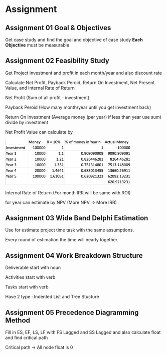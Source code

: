 # Assignment

## Assignment 01 Goal & Objectives

Get case study and find the goal and objective of case study
**Each Objective** must be measurable

## Assignment 02 Feasibility Study

Get Project investment and profit in each month/year and also discount rate

Calculate Net Profit, Payback Peroid, Return On Investment, Net Present Value, and Internal Rate of Return

Net Profit (Sum of all profit - investment)

Payback Peroid (How many month/year until you get investment back)

Return On Investment (Average money (per year) if less than year use sum) divide by investment

Net Profit Value can calculate by

<img src="https://github.com/GGolfz/lecture-note/blob/master/image/Agile_ass1.png" width="400px">

Internal Rate of Return (For month IRR will be same with ROI) 

for year can estimate by NPV (More NPV => More IRR)

## Assignment 03 Wide Band Delphi Estimation

Use for estimate project time task with the same assumptions.

Every round of estimation the time will nearly together.

## Assignment 04 Work Breakdown Structure

Deliverable start with noun

Activities start with verb

Tasks start with verb

Have 2 type : Indented List and Tree Stucture

## Assignment 05 Precedence Diagramming Method

Fill in ES, EF, LS, LF with FS Lagged and SS Lagged and also calculate float and find critical path

Critical path -> All node float is 0

